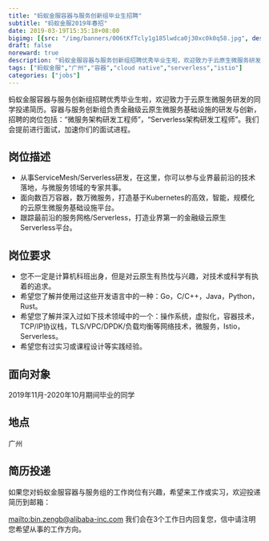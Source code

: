 ```yaml
---
title: "蚂蚁金服容器与服务创新组毕业生招聘"
subtitle: "蚂蚁金服2019年春招"
date: 2019-03-19T15:35:18+08:00
bigimg: [{src: "/img/banners/006tKfTcly1g185lwdca0j30xc0k0q58.jpg", desc: "蚂蚁金服吉祥物"}]
draft: false
noreward: true
description: "蚂蚁金服容器与服务创新组招聘优秀毕业生啦，欢迎致力于云原生微服务研发的同学投递简历。容器与服务创新组负责金融级云原生微服务基础设施的研发与创新，招聘的岗位包括：【微服务架构研发工程师】、【Serverless架构研发工程师】。我们会提前进行面试，加速你们的面试进程。"
tags: ["蚂蚁金服","广州","容器","cloud native","serverless","istio"]
categories: ["jobs"]
---
```


蚂蚁金服容器与服务创新组招聘优秀毕业生啦，欢迎致力于云原生微服务研发的同学投递简历。容器与服务创新组负责金融级云原生微服务基础设施的研发与创新，招聘的岗位包括：“微服务架构研发工程师”，“Serverless架构研发工程师”。我们会提前进行面试，加速你们的面试进程。

## 岗位描述

- 从事ServiceMesh/Serverless研发，在这里，你可以参与业界最前沿的技术落地，与微服务领域的专家共事。
- 面向数百万容器，数万微服务，打造基于Kubernetes的高效，智能，规模化的云原生微服务基础设施平台。
- 跟踪最前沿的服务网格/Serverless，打造业界第一的金融级云原生Serverless平台。

## 岗位要求

- 您不一定是计算机科班出身，但是对云原生有热忱与兴趣，对技术或科学有执着的追求。
- 希望您了解并使用过这些开发语言中的一种：Go，C/C++，Java，Python，Rust。
- 希望您了解并深入过如下技术领域中的一个：操作系统，虚拟化，容器技术，TCP/IP协议栈，TLS/VPC/DPDK/负载均衡等网络技术，微服务，Istio，Serverless。
- 希望您有过实习或课程设计等实践经验。  

## 面向对象

2019年11月-2020年10月期间毕业的同学

## 地点

广州

## 简历投递

如果您对蚂蚁金服容器与服务组的工作岗位有兴趣，希望来工作或实习，欢迎投递简历到邮箱：

<mailto:bin.zengb@alibaba-inc.com> 我们会在3个工作日内回复您，信中请注明您希望从事的工作方向。
